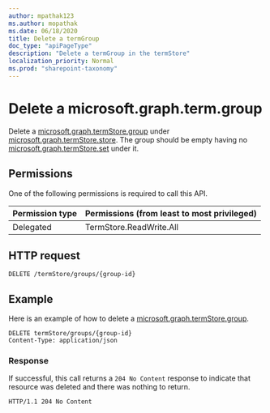 ```yaml
---
author: mpathak123
ms.author: mopathak
ms.date: 06/18/2020
title: Delete a termGroup
doc_type: "apiPageType"
description: "Delete a termGroup in the termStore"
localization_priority: Normal
ms.prod: "sharepoint-taxonomy"
---
```

# Delete a microsoft.graph.term.group

Delete a [microsoft.graph.termStore.group] under  [microsoft.graph.termStore.store][]. The group should be empty having no [microsoft.graph.termStore.set] under it.


## Permissions

One of the following permissions is required to call this API. 

|Permission type      | Permissions (from least to most privileged)              |
|:--------------------|:---------------------------------------------------------|
|Delegated | TermStore.ReadWrite.All |


## HTTP request

```http
DELETE /termStore/groups/{group-id}
```

## Example
Here is an example of how to delete a [microsoft.graph.termStore.group].


```http
DELETE termStore/groups/{group-id}
Content-Type: application/json
```

### Response

If successful, this call returns a `204 No Content` response to indicate that resource was deleted and there was nothing to return.

```http
HTTP/1.1 204 No Content
```

[microsoft.graph.termStore.group]: ../resources/termGroup.md
[microsoft.graph.termStore.store]: ../resources/termStore.md
[microsoft.graph.termStore.set]: ../resources/termSet.md

<!--
{
  "type": "#page.annotation",
  "description": "Delete a termGroup entity in termStore",
  "keywords": "term,termStore",
  "section": "documentation",
  "tocPath": "termStore/Delete termGroup",
  "suppressions": [
  ]
}
-->
